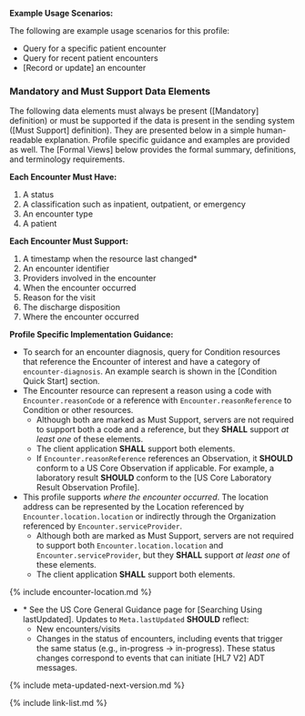 
**Example Usage Scenarios:**

The following are example usage scenarios for this profile:

-   Query for a specific patient encounter
-   Query for recent patient encounters
-   [Record or update] an encounter

### Mandatory and Must Support Data Elements


The following data elements must always be present ([Mandatory] definition) or must be supported if the data is present in the sending system ([Must Support] definition). They are presented below in a simple human-readable explanation. Profile specific guidance and examples are provided as well. The [Formal Views] below provides the formal summary, definitions, and terminology requirements.  

**Each Encounter Must Have:**

1. A status
1. A classification such as inpatient, outpatient, or emergency
1. An encounter type
1. A patient

**Each Encounter Must Support:**

1. A timestamp when the resource last changed*
1. An encounter identifier
1. Providers involved in the encounter
1. When the encounter occurred
1. Reason for the visit
1. The discharge disposition
1. Where the encounter occurred

**Profile Specific Implementation Guidance:**

* To search for an encounter diagnosis, query for Condition resources that reference the Encounter of interest and have a category of `encounter-diagnosis`.   An example search is shown in the [Condition Quick Start] section.
* The Encounter resource can represent a reason using a code with `Encounter.reasonCode` or a reference with `Encounter.reasonReference` to  Condition or other resources.
   * Although both are marked as Must Support, servers are not required to support both a code and a reference, but they **SHALL** support *at least one* of these elements.
   * The client application **SHALL** support both elements.
   * If `Encounter.reasonReference` references an Observation, it **SHOULD** conform to a US Core Observation if applicable. For example, a laboratory result **SHOULD** conform to the [US Core Laboratory Result Observation Profile].
* This profile supports *where the encounter occurred*.  The location address can be represented by the Location referenced by `Encounter.location.location` or indirectly through the Organization referenced by `Encounter.serviceProvider`.
  * Although both are marked as Must Support, servers are not required to support both `Encounter.location.location` and `Encounter.serviceProvider`, but they **SHALL** support *at least one* of these elements.
  * The client application **SHALL** support both elements.

{% include encounter-location.md %} 

- \* See the US Core General Guidance page for [Searching Using lastUpdated]. Updates to `Meta.lastUpdated` **SHOULD** reflect:
  - New encounters/visits
  - Changes in the status of encounters, including events that trigger the same status (e.g., in-progress → in-progress). These status changes correspond to events that can initiate [HL7 V2] ADT messages.
  
{% include meta-updated-next-version.md %}

{% include link-list.md %}
